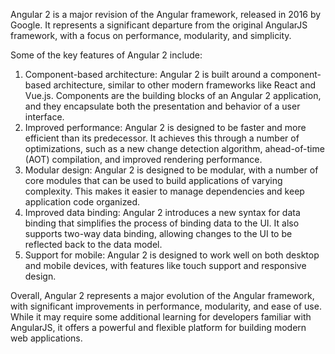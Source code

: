 Angular 2 is a major revision of the Angular framework, released in 2016 by Google. It represents a significant departure from the original AngularJS framework, with a focus on performance, modularity, and simplicity.

Some of the key features of Angular 2 include:

1. Component-based architecture: Angular 2 is built around a component-based architecture, similar to other modern frameworks like React and Vue.js. Components are the building blocks of an Angular 2 application, and they encapsulate both the presentation and behavior of a user interface.
2. Improved performance: Angular 2 is designed to be faster and more efficient than its predecessor. It achieves this through a number of optimizations, such as a new change detection algorithm, ahead-of-time (AOT) compilation, and improved rendering performance.
3. Modular design: Angular 2 is designed to be modular, with a number of core modules that can be used to build applications of varying complexity. This makes it easier to manage dependencies and keep application code organized. 
4. Improved data binding: Angular 2 introduces a new syntax for data binding that simplifies the process of binding data to the UI. It also supports two-way data binding, allowing changes to the UI to be reflected back to the data model. 
5. Support for mobile: Angular 2 is designed to work well on both desktop and mobile devices, with features like touch support and responsive design.

Overall, Angular 2 represents a major evolution of the Angular framework, with significant improvements in performance, modularity, and ease of use. While it may require some additional learning for developers familiar with AngularJS, it offers a powerful and flexible platform for building modern web applications.